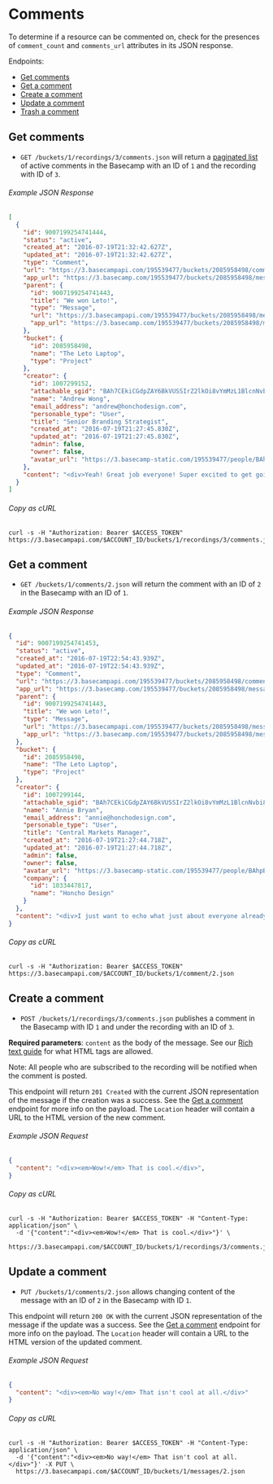Comments
========

To determine if a resource can be commented on, check for the presences of `comment_count` and `comments_url` attributes in its JSON response.

Endpoints:

- [Get comments](#get-comments)
- [Get a comment](#get-a-comment)
- [Create a comment](#create-a-comment)
- [Update a comment](#update-a-comment)
- [Trash a comment][trash]

Get comments
------------

* `GET /buckets/1/recordings/3/comments.json` will return a [paginated list][pagination] of active comments in the Basecamp with an ID of `1` and the recording with ID of `3`.

###### Example JSON Response
<!-- START GET /buckets/1/recordings/3/comments.json -->
```json
[
  {
    "id": 9007199254741444,
    "status": "active",
    "created_at": "2016-07-19T21:32:42.627Z",
    "updated_at": "2016-07-19T21:32:42.627Z",
    "type": "Comment",
    "url": "https://3.basecampapi.com/195539477/buckets/2085958498/comments/9007199254741444.json",
    "app_url": "https://3.basecamp.com/195539477/buckets/2085958498/messages/9007199254741443#__recording_9007199254741444",
    "parent": {
      "id": 9007199254741443,
      "title": "We won Leto!",
      "type": "Message",
      "url": "https://3.basecampapi.com/195539477/buckets/2085958498/messages/9007199254741443.json",
      "app_url": "https://3.basecamp.com/195539477/buckets/2085958498/messages/9007199254741443"
    },
    "bucket": {
      "id": 2085958498,
      "name": "The Leto Laptop",
      "type": "Project"
    },
    "creator": {
      "id": 1007299152,
      "attachable_sgid": "BAh7CEkiCGdpZAY6BkVUSSIrZ2lkOi8vYmMzL1BlcnNvbi8xMDA3Mjk5MTUyP2V4cGlyZXNfaW4GOwBUSSIMcHVycG9zZQY7AFRJIg9hdHRhY2hhYmxlBjsAVEkiD2V4cGlyZXNfYXQGOwBUMA==--c70d0dcbf061acc7ca36da4b88819f15af03df52",
      "name": "Andrew Wong",
      "email_address": "andrew@honchodesign.com",
      "personable_type": "User",
      "title": "Senior Branding Strategist",
      "created_at": "2016-07-19T21:27:45.830Z",
      "updated_at": "2016-07-19T21:27:45.830Z",
      "admin": false,
      "owner": false,
      "avatar_url": "https://3.basecamp-static.com/195539477/people/BAhpBFAqCjw=--0413da7be3ef98ba6e3274f859fb29fc38698edf/avatar-64-x4"
    },
    "content": "<div>Yeah! Great job everyone! Super excited to get going!</div>"
  }
]
```
<!-- END GET /buckets/1/recordings/3/comments.json -->
###### Copy as cURL

``` shell
curl -s -H "Authorization: Bearer $ACCESS_TOKEN" https://3.basecampapi.com/$ACCOUNT_ID/buckets/1/recordings/3/comments.json
```


Get a comment
-------------

* `GET /buckets/1/comments/2.json` will return the comment with an ID of `2` in the Basecamp with an ID of `1`.

###### Example JSON Response
<!-- START GET /buckets/1/comments/2.json -->
```json
{
  "id": 9007199254741453,
  "status": "active",
  "created_at": "2016-07-19T22:54:43.939Z",
  "updated_at": "2016-07-19T22:54:43.939Z",
  "type": "Comment",
  "url": "https://3.basecampapi.com/195539477/buckets/2085958498/comments/9007199254741453.json",
  "app_url": "https://3.basecamp.com/195539477/buckets/2085958498/messages/9007199254741443#__recording_9007199254741453",
  "parent": {
    "id": 9007199254741443,
    "title": "We won Leto!",
    "type": "Message",
    "url": "https://3.basecampapi.com/195539477/buckets/2085958498/messages/9007199254741443.json",
    "app_url": "https://3.basecamp.com/195539477/buckets/2085958498/messages/9007199254741443"
  },
  "bucket": {
    "id": 2085958498,
    "name": "The Leto Laptop",
    "type": "Project"
  },
  "creator": {
    "id": 1007299144,
    "attachable_sgid": "BAh7CEkiCGdpZAY6BkVUSSIrZ2lkOi8vYmMzL1BlcnNvbi8xMDA3Mjk5MTQ0P2V4cGlyZXNfaW4GOwBUSSIMcHVycG9zZQY7AFRJIg9hdHRhY2hhYmxlBjsAVEkiD2V4cGlyZXNfYXQGOwBUMA==--2e34d7611a9fcaeb82342d015a671cf5e998c036",
    "name": "Annie Bryan",
    "email_address": "annie@honchodesign.com",
    "personable_type": "User",
    "title": "Central Markets Manager",
    "created_at": "2016-07-19T21:27:44.718Z",
    "updated_at": "2016-07-19T21:27:44.718Z",
    "admin": false,
    "owner": false,
    "avatar_url": "https://3.basecamp-static.com/195539477/people/BAhpBEgqCjw=--8266bb0507508f3d46050d57b65924d5e2a005f3/avatar-64-x4",
    "company": {
      "id": 1033447817,
      "name": "Honcho Design"
    }
  },
  "content": "<div>I just want to echo what just about everyone already said. This is a big one for us, and I can't wait to get going. I'll be spinning up the project shortly!</div>"
}
```
<!-- END GET /buckets/1/comments/2.json -->
###### Copy as cURL

``` shell
curl -s -H "Authorization: Bearer $ACCESS_TOKEN" https://3.basecampapi.com/$ACCOUNT_ID/buckets/1/comment/2.json
```


Create a comment
----------------

* `POST /buckets/1/recordings/3/comments.json` publishes a comment in the Basecamp with ID `1` and under the recording with an ID of `3`.

**Required parameters**: `content` as the body of the message. See our [Rich text guide][rich] for what HTML tags are allowed.

Note: All people who are subscribed to the recording will be notified when the comment is posted.

This endpoint will return `201 Created` with the current JSON representation of the message if the creation was a success. See the [Get a comment](#get-a-comment) endpoint for more info on the payload. The `Location` header will contain a URL to the HTML version of the new comment.

###### Example JSON Request

``` json
{
  "content": "<div><em>Wow!</em> That is cool.</div>",
}
```

###### Copy as cURL

``` shell
curl -s -H "Authorization: Bearer $ACCESS_TOKEN" -H "Content-Type: application/json" \
  -d '{"content":"<div><em>Wow!</em> That is cool.</div>"}' \
  https://3.basecampapi.com/$ACCOUNT_ID/buckets/1/recordings/3/comments.json
```


Update a comment
----------------

* `PUT /buckets/1/comments/2.json` allows changing content of the message with an ID of `2` in the Basecamp with ID `1`.

This endpoint will return `200 OK` with the current JSON representation of the message if the update was a success. See the [Get a comment](#get-a-comment) endpoint for more info on the payload. The `Location` header will contain a URL to the HTML version of the updated comment.

###### Example JSON Request

``` json
{
  "content": "<div><em>No way!</em> That isn't cool at all.</div>"
}
```

###### Copy as cURL

``` shell
curl -s -H "Authorization: Bearer $ACCESS_TOKEN" -H "Content-Type: application/json" \
  -d '{"content":"<div><em>No way!</em> That isn't cool at all.</div>"}' -X PUT \
  https://3.basecampapi.com/$ACCOUNT_ID/buckets/1/messages/2.json
```


[recordings]: https://github.com/basecamp/bc3-api/blob/master/sections/recordings.md#recordings
[messages]:   https://github.com/basecamp/bc3-api/blob/master/sections/messages.md#messages
[todolists]:  https://github.com/basecamp/bc3-api/blob/master/sections/todolists.md#todolists
[todos]:      https://github.com/basecamp/bc3-api/blob/master/sections/todos.md#todos
[trash]:      https://github.com/basecamp/bc3-api/blob/master/sections/recordings.md#trash-a-recording
[pagination]: https://github.com/basecamp/bc3-api/blob/master/README.md#pagination
[rich]:       https://github.com/basecamp/bc3-api/blob/master/README.md#rich-text-content
